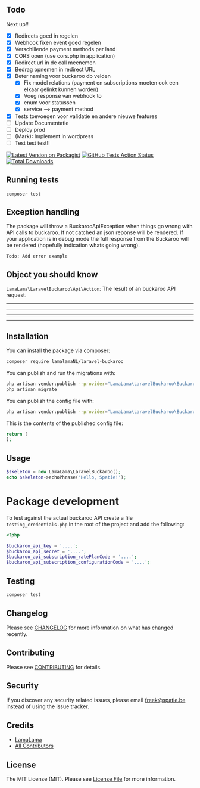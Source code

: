 ## Todo

Next up!!
- [x] Redirects goed in regelen
- [x] Webhook fixen event goed regelen
- [x] Verschillende payment methods per land
- [x] CORS open (use cors.php in application)
- [x] Redirect url in de call meenemen
- [x] Bedrag opnemen in redirect URL
- [x] Beter naming voor buckaroo db velden
    - [x] Fix model relations (payment en subscriptions moeten ook een elkaar gelinkt kunnen worden)
	- [x] Voeg response van webhook to
	- [x] enum voor statussen
	- [x] service --> payment method
- [x] Tests toevoegen voor validatie en andere nieuwe features
- [ ] Update Documentatie
- [ ] Deploy prod 
- [ ] (Mark): Implement in wordpress
- [ ] Test test test!! 

[![Latest Version on Packagist](https://img.shields.io/packagist/v/spatie/laravel-buckaroo-ed.svg?style=flat-square)](https://packagist.org/packages/spatie/laravel-buckaroo-ed)
[![GitHub Tests Action Status](https://img.shields.io/github/workflow/status/spatie/laravel-buckaroo-ed/run-tests?label=tests)](https://github.com/spatie/laravel-buckaroo-ed/actions?query=workflow%3Arun-tests+branch%3Amaster)
[![Total Downloads](https://img.shields.io/packagist/dt/spatie/laravel-buckaroo-ed.svg?style=flat-square)](https://packagist.org/packages/spatie/laravel-buckaroo-ed)


## Running tests
```
composer test
```


## Exception handling
The package will throw a BuckarooApiException when things 
go wrong with API calls to buckaroo. If not catched an json 
reponse will be rendered. If your application is in debug 
mode the full response from the Buckaroo will be 
rendered (hopefully indication whats going wrong).
```
Todo: Add error example
``` 

## Object you should know
``LamaLama\LaravelBuckaroo\Api\Action``: The result of an
buckaroo API request. 








-------
-------
-------
-------

## Installation

You can install the package via composer:

```bash
composer require lamalamaNL/laravel-buckaroo
```

You can publish and run the migrations with:

```bash
php artisan vendor:publish --provider="LamaLama\LaravelBuckaroo\BuckarooServiceProvider" --tag="migrations"
php artisan migrate
```

You can publish the config file with:
```bash
php artisan vendor:publish --provider="LamaLama\LaravelBuckaroo\BuckarooServiceProvider" --tag="config"
```

This is the contents of the published config file:

```php
return [
];
```

## Usage

``` php
$skeleton = new LamaLama\LaravelBuckaroo();
echo $skeleton->echoPhrase('Hello, Spatie!');
```

# Package development

To test against the actual buckaroo API create a file
```testing_credentials.php``` in the root of the project
and add the following:
```php
<?php

$buckaroo_api_key = '....';
$buckaroo_api_secret = '....';
$buckaroo_api_subscription_ratePlanCode = '....';
$buckaroo_api_subscription_configurationCode = '....';

```

## Testing

``` bash
composer test
```

## Changelog

Please see [CHANGELOG](CHANGELOG.md) for more information on what has changed recently.

## Contributing

Please see [CONTRIBUTING](CONTRIBUTING.md) for details.

## Security

If you discover any security related issues, please email freek@spatie.be instead of using the issue tracker.

## Credits

- [LamaLama](https://github.com/LamaLamaNL)
- [All Contributors](../../contributors)

## License

The MIT License (MIT). Please see [License File](LICENSE.md) for more information.
